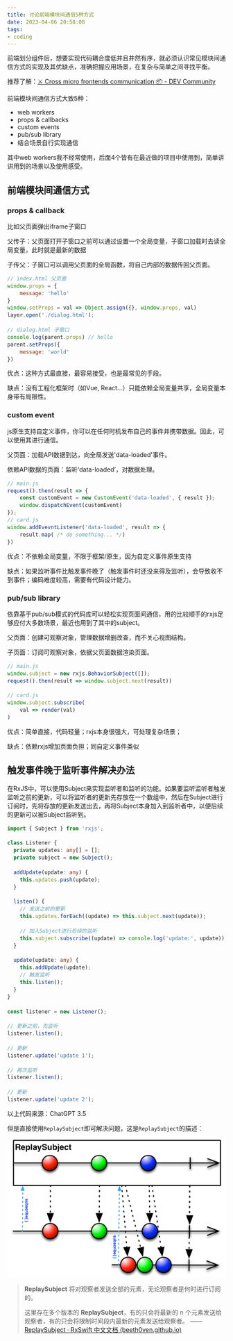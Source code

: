 ```yaml
---
title: 讨论前端模块间通信5种方式
date: 2023-04-06 20:58:08
tags:
- coding
---
```


前端划分组件后，想要实现代码耦合度低并且井然有序，就必须认识常见模块间通信方式的实现及其优缺点，准确把握应用场景，在复杂与简单之间寻找平衡。

<!--more-->

推荐了解：[⚔️ Cross micro frontends communication 📦 - DEV Community](https://dev.to/luistak/cross-micro-frontends-communication-30m3)

前端模块间通信方式大致5种：

- web workers
- props & callbacks
- custom events
- pub/sub library
- 结合场景自行实现通信

其中web workers我不经常使用，后面4个皆有在最近做的项目中使用到，简单讲讲用到的场景以及使用感受。

## 前端模块间通信方式

### props & callback

比如父页面弹出iframe子窗口

父传子：父页面打开子窗口之前可以通过设置一个全局变量，子窗口加载时去读全局变量，此时就是最新的数据

子传父：子窗口可以调用父页面的全局函数，将自己内部的数据传回父页面。

```javascript
// index.html 父页面
window.props = {
    message: 'hello'
}
window.setProps = val => Object.assign({}, window.props, val)
layer.open('./dialog.html');

// dialog.html 子窗口
console.log(parent.props) // hello
parent.setProps({
    message: 'world'
})
```

优点：这种方式最直接，最容易接受，也是最常见的手段。

缺点：没有工程化框架时（如Vue, React...）只能依赖全局变量共享，全局变量本身带有局限性。



### custom event

js原生支持自定义事件，你可以在任何时机发布自己的事件并携带数据。因此，可以使用其进行通信。

父页面：加载API数据到达，向全局发送'data-loaded'事件。

依赖API数据的页面：监听‘data-loaded’，对数据处理。

```javascript
// main.js
request().then(result => {
    const customEvent = new CustomEvent('data-loaded', { result });
    window.dispatchEvent(customEvent)
});
// card.js
window.addEvevntListener('data-loaded', result => {
    result.map( /* do something... */)
})
```

优点：不依赖全局变量，不限于框架/原生，因为自定义事件原生支持

缺点：如果监听事件比触发事件晚了（触发事件时还没来得及监听），会导致收不到事件；编码难度较高，需要有代码设计能力。



### pub/sub library

依靠基于pub/sub模式的代码库可以轻松实现页面间通信，用的比较顺手的rxjs足够应付大多数场景，最近也用到了其中的subject。

父页面：创建可观察对象，管理数据增删改查，而不关心视图结构。

子页面：订阅可观察对象，依据父页面数据渲染页面。

```javascript
// main.js
window.subject = new rxjs.BehaviorSubject([]);
request().then(result => window.subject.next(result))

// card.js
window.subject.subscribe(
	val => render(val)
)
```

优点：简单直接，代码轻量；rxjs本身很强大，可处理复杂场景；

缺点：依赖rxjs增加页面负担；同自定义事件类似



## 触发事件晚于监听事件解决办法

在RxJS中，可以使用Subject来实现监听者和监听的功能。如果要监听监听者触发监听之前的更新，可以将监听者的更新先存放在一个数组中，然后在Subject进行订阅时，先将存放的更新发送出去，再将Subject本身加入到监听者中，以便后续的更新可以被Subject监听到。

```typescript
import { Subject } from 'rxjs';

class Listener {
  private updates: any[] = [];
  private subject = new Subject();

  addUpdate(update: any) {
    this.updates.push(update);
  }

  listen() {
    // 发送之前的更新
    this.updates.forEach((update) => this.subject.next(update));

    // 加入Subject进行后续的监听
    this.subject.subscribe((update) => console.log('update:', update));
  }

  update(update: any) {
    this.addUpdate(update);
    // 触发监听
    this.listen();
  }
}

const listener = new Listener();

// 更新之前，先监听
listener.listen();

// 更新
listener.update('update 1');

// 再次监听
listener.listen();

// 更新
listener.update('update 2');
```

以上代码来源：ChatGPT 3.5





但是直接使用`ReplaySubject`即可解决问题，这是`ReplaySubject`的描述：

![img](讨论前端模块间通信5种方式/ReplaySubject.png)

> **ReplaySubject** 将对观察者发送全部的元素，无论观察者是何时进行订阅的。
>
> 这里存在多个版本的 **ReplaySubject**，有的只会将最新的 n 个元素发送给观察者，有的只会将限制时间段内最新的元素发送给观察者。  ——[ReplaySubject · RxSwift 中文文档 (beeth0ven.github.io)](https://beeth0ven.github.io/RxSwift-Chinese-Documentation/content/rxswift_core/observable_and_observer/replay_subject.html)

